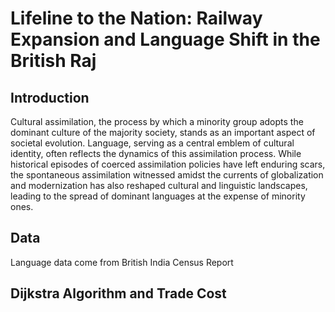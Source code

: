# Lifeline to the Nation: Railway Expansion and Language Shift in the British Raj

## Introduction
Cultural assimilation, the process by which a minority group adopts the dominant culture of the majority society, stands as an important aspect of societal evolution. Language, serving as a central emblem of cultural identity, often reflects the dynamics of this assimilation process. While historical episodes of coerced assimilation policies have left enduring scars, the spontaneous assimilation witnessed amidst the currents of globalization and modernization has also reshaped cultural and linguistic landscapes, leading to the spread of dominant languages at the expense of minority ones.

## Data
Language data come from British India Census Report

## Dijkstra Algorithm and Trade Cost
